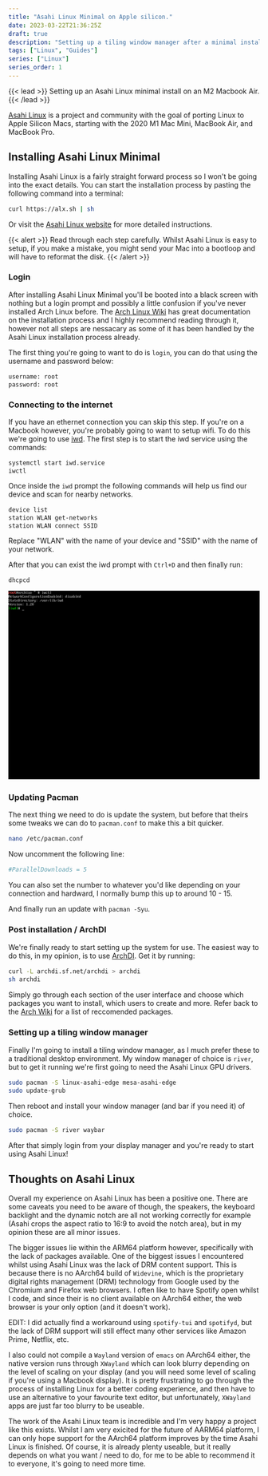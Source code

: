 ```yaml
---
title: "Asahi Linux Minimal on Apple silicon."
date: 2023-03-22T21:36:25Z
draft: true
description: "Setting up a tiling window manager after a minimal install of Asahi Linux on an M2 Macbook Air."
tags: ["Linux", "Guides"]
series: ["Linux"]
series_order: 1
---
```


{{< lead >}}
Setting up an Asahi Linux minimal install on an M2 Macbook Air.
{{< /lead >}}

[Asahi Linux](https://asahilinux.org/) is a project and community with the goal of porting Linux to Apple Silicon Macs, starting with the 2020 M1 Mac Mini, MacBook Air, and MacBook Pro.

## Installing Asahi Linux Minimal

Installing Asahi Linux is a fairly straight forward process so I won't be going into the exact details. You can start the installation process by pasting the following command into a terminal:

```bash
curl https://alx.sh | sh
```

Or visit the [Asahi Linux website](https://asahilinux.org/) for more detailed instructions.

{{< alert >}}
Read through each step carefully. Whilst Asahi Linux is easy to setup, if you make a mistake, you might send your Mac into a bootloop and will have to reformat the disk.
{{< /alert >}}

### Login

After installing Asahi Linux Minimal you'll be booted into a black screen with nothing but a login prompt and possibly a little confusion if you've never installed Arch Linux before. The [Arch Linux Wiki](https://wiki.archlinux.org/) has great documentation on the installation process and I highly recommend reading through it, however not all steps are nessacary as some of it has been handled by the Asahi Linux installation process already.

The first thing you're going to want to do is `login`, you can do that using the username and password below:

```shell
username: root
password: root
```

### Connecting to the internet

If you have an ethernet connection you can skip this step. If you're on a Macbook however, you're probably going to want to setup wifi.
To do this we're going to use [iwd](https://wiki.archlinux.org/title/iwd). The first step is to start the iwd service using the commands:

```shell
systemctl start iwd.service
iwctl
```

Once inside the `iwd` prompt the following commands will help us find our device and scan for nearby networks.

```shell
device list
station WLAN get-networks
station WLAN connect SSID
```

Replace "WLAN" with the name of your device and "SSID" with the name of your network.

After that you can exist the iwd prompt with `Ctrl+D` and then finally run:

```shell
dhcpcd
```

![iwd](iwd.png)

### Updating Pacman

The next thing we need to do is update the system, but before that theirs some tweaks we can do to `pacman.conf` to make this a bit quicker.

```bash
nano /etc/pacman.conf
```
Now uncomment the following line:

```bash
#ParallelDownloads = 5
```
You can also set the number to whatever you'd like depending on your connection and hardward, I normally bump this up to around 10 - 15.

And finally run an update with `pacman -Syu`.

### Post installation / ArchDI

We're finally ready to start setting up the system for use. The easiest way to do this, in my opinion, is to use [ArchDI](https://github.com/MatMoul/archdi). Get it by running:

```bash
curl -L archdi.sf.net/archdi > archdi
sh archdi
```

Simply go through each section of the user interface and choose which packages you want to install, which users to create and more. Refer back to the [Arch Wiki](https://wiki.archlinux.org/title/General_recommendations) for a list of reccomended packages.

### Setting up a tiling window manager

Finally I'm going to install a tiling window manager, as I much prefer these to a traditional desktop environment. My window manager of choice is `river`, but to get it running we're first going to need the Asahi Linux GPU drivers.

```bash
sudo pacman -S linux-asahi-edge mesa-asahi-edge
sudo update-grub
```
Then reboot and install your window manager (and bar if you need it) of choice.
```bash
sudo pacman -S river waybar
```

After that simply login from your display manager and you're ready to start using Asahi Linux!

## Thoughts on Asahi Linux

Overall my experience on Asahi Linux has been a positive one. There are some caveats you need to be aware of though, the speakers, the keyboard backlight and the dynamic notch are all not working correctly for example (Asahi crops the aspect ratio to 16:9 to avoid the notch area), but in my opinion these are all minor issues.

The bigger issues lie within the ARM64 platform however, specifically with the lack of packages available. One of the biggest issues I encountered whilst using Asahi Linux was the lack of DRM content support. This is because there is no AArch64 build of `Widevine`, which is the proprietary digital rights management (DRM) technology from Google used by the Chromium and Firefox web browsers. I often like to have Spotify open whilst I code, and since their is no client available on AArch64 either, the web browser is your only option (and it doesn't work).

EDIT: I did actually find a workaround using `spotify-tui` and `spotifyd`, but the lack of DRM support will still effect many other services like Amazon Prime, Netflix, etc.

I also could not compile a `Wayland` version of `emacs` on AArch64 either, the native version runs through `XWayland` which can look blurry depending on the level of scaling on your display (and you will need some level of scaling if you're using a Macbook display). It is pretty frustrating to go through the process of installing Linux for a better coding experience, and then have to use an alternative to your favourite text editor, but unfortunately, `XWayland` apps are just far too blurry to be useable.

The work of the Asahi Linux team is incredible and I'm very happy a project like this exists. Whilst I am very exicited for the future of AARM64 platform, I can only hope support for the AArch64 platform improves by the time Asahi Linux is finished. Of course, it is already plenty useable, but it really depends on what you want / need to do, for me to be able to recommend it to everyone, it's going to need more time.